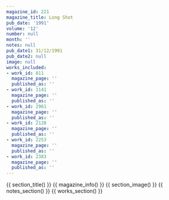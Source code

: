 ```yaml
---
magazine_id: 221
magazine_title: Long Shot
pub_date: '1991'
volume: '12'
number: null
month: ''
notes: null
pub_date1: 31/12/1991
pub_date2: null
image: null
works_included:
- work_id: 811
  magazine_page: ''
  published_as: ''
- work_id: 1141
  magazine_page: ''
  published_as: ''
- work_id: 2961
  magazine_page: ''
  published_as: ''
- work_id: 2128
  magazine_page: ''
  published_as: ''
- work_id: 2253
  magazine_page: ''
  published_as: ''
- work_id: 2383
  magazine_page: ''
  published_as: ''
---
```


{{ section_title() }}
{{ magazine_info() }}
{{ section_image() }}
{{ notes_section() }}
{{ works_section() }}
